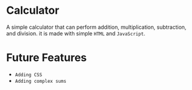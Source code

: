 # Calculator
A simple calculator that can perform addition, multiplication, subtraction, and division. it is made with simple `HTML` and `JavaScript`.


# Future Features
- `Adding CSS`
- `Adding complex sums`


